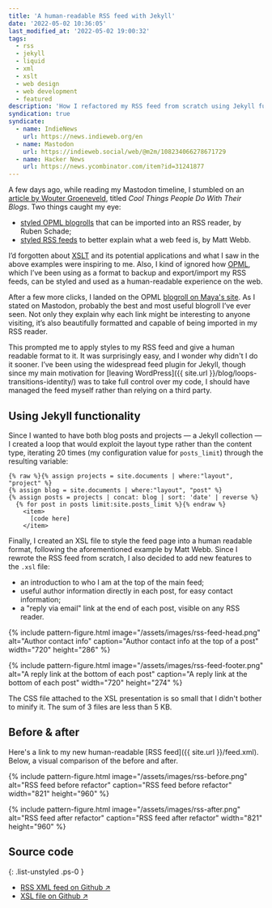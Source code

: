 ```yaml
---
title: 'A human-readable RSS feed with Jekyll'
date: '2022-05-02 10:36:05'
last_modified_at: '2022-05-02 19:00:32'
tags: 
  - rss
  - jekyll
  - liquid
  - xml
  - xslt
  - web design
  - web development
  - featured
description: 'How I refactored my RSS feed from scratch using Jekyll functionalities and applying XSLT for presentation to render a human-readable XML feed.'
syndication: true
syndicate:
  - name: IndieNews
    url: https://news.indieweb.org/en
  - name: Mastodon
    url: https://indieweb.social/web/@m2m/108234066278671729
  - name: Hacker News
    url: https://news.ycombinator.com/item?id=31241877
---
```

A few days ago, while reading my Mastodon timeline, I stumbled on an [article by Wouter Groeneveld](https://brainbaking.com/post/2022/04/cool-things-people-do-with-their-blogs/), titled *Cool Things People Do With Their Blogs*. Two things caught my eye: 

- [styled OPML blogrolls](https://rubenerd.com/omake.opml) that can be imported into an RSS reader, by Ruben Schade;
- [styled RSS feeds](http://interconnected.org/home/feed) to better explain what a web feed is, by Matt Webb.

I’d forgotten about [XSLT](https://en.wikipedia.org/wiki/XSLT) and its potential applications and what I saw in the above examples were inspiring to me. Also, I kind of ignored how [OPML](http://opml.org/spec2.opml), which I’ve been using as a format to backup and export/import my RSS feeds, can be styled and used as a human-readable experience on the web.

After a few more clicks, I landed on the OPML [blogroll on Maya's site](https://maya.land/blogroll.opml). As I stated on Mastodon, probably the best and most useful blogroll I’ve ever seen. Not only they explain why each link might be interesting to anyone visiting, it’s also beautifully formatted and capable of being imported in my RSS reader.

This prompted me to apply styles to my RSS feed and give a human readable format to it. It was surprisingly easy, and I wonder why didn't I do it sooner. I’ve been using the widespread feed plugin for Jekyll, though since my main motivation for [leaving WordPress]({{ site.url }}/blog/loops-transitions-identity/) was to take full control over my code, I should have managed the feed myself rather than relying on a third party.

## Using Jekyll functionality

Since I wanted to have both blog posts and projects — a Jekyll collection — I created a loop that would exploit the layout type rather than the content type, iterating 20 times (my configuration value for `posts_limit`) through the resulting variable:

```liquid
{% raw %}{% assign projects = site.documents | where:"layout", "project" %}
{% assign blog = site.documents | where:"layout", "post" %}
{% assign posts = projects | concat: blog | sort: 'date' | reverse %}
  {% for post in posts limit:site.posts_limit %}{% endraw %}
    <item>
      [code here]
    </item>
```

Finally, I created an XSL file to style the feed page into a human readable format, following the aforementioned example by Matt Webb. Since I rewrote the RSS feed from scratch, I also decided to add new features to the `.xsl` file:

- an introduction to who I am at the top of the main feed;
- useful author information directly in each post, for easy contact information;
- a "reply via email" link at the end of each post, visible on any RSS reader.

{% include pattern-figure.html image="/assets/images/rss-feed-head.png" alt="Author contact info" caption="Author contact info at the top of a post" width="720" height="286" %}

{% include pattern-figure.html image="/assets/images/rss-feed-footer.png" alt="A reply link at the bottom of each post" caption="A reply link at the bottom of each post" width="720" height="274" %}

The CSS file attached to the XSL presentation is so small that I didn't bother to minify it. The sum of 3 files are less than 5 KB.

## Before & after

Here's a link to my new human-readable [RSS feed]({{ site.url }}/feed.xml). Below, a visual comparison of the before and after.

{% include pattern-figure.html image="/assets/images/rss-before.png" alt="RSS feed before refactor" caption="RSS feed before refactor" width="821" height="960" %}

{% include pattern-figure.html image="/assets/images/rss-after.png" alt="RSS feed after refactor" caption="RSS feed after refactor" width="821" height="960" %}

## Source code

{: .list-unstyled .ps-0 }
- [RSS XML feed on Github ↗︎](https://github.com/simonesilvestroni/ssil-website/blob/master/feed.xml)
- [XSL file on Github ↗︎](https://github.com/simonesilvestroni/ssil-website/blob/master/feed.xsl)
